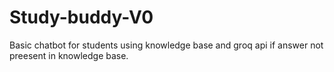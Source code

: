 # Study-buddy-V0
Basic chatbot for students using knowledge base and groq api if answer not preesent in knowledge base.
